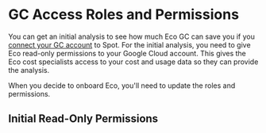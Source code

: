 <meta name="robots" content="noindex">

# GC Access Roles and Permissions

You can get an initial analysis to see how much Eco GC can save you if you [connect your GC account](eco/getting-started/gettingstarted-gc) to Spot. For the initial analysis, you need to give Eco read-only permissions to your Google Cloud account. This gives the Eco cost specialists access to your cost and usage data so they can provide the analysis.

When you decide to onboard Eco, you'll need to update the roles and permissions.

## Initial Read-Only Permissions 

